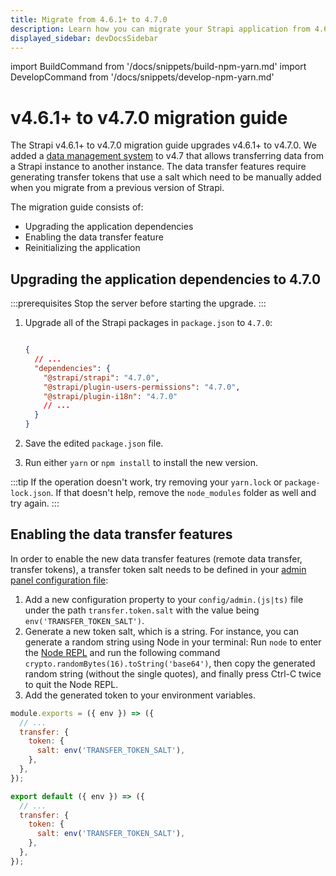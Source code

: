 ```yaml
---
title: Migrate from 4.6.1+ to 4.7.0
description: Learn how you can migrate your Strapi application from 4.6.1+ to 4.7.0.
displayed_sidebar: devDocsSidebar
---
```


import BuildCommand from '/docs/snippets/build-npm-yarn.md'
import DevelopCommand from '/docs/snippets/develop-npm-yarn.md'

# v4.6.1+ to v4.7.0 migration guide

The Strapi v4.6.1+ to v4.7.0 migration guide upgrades v4.6.1+ to v4.7.0. We added a [data management system](/dev-docs/data-management) to v4.7 that allows transferring data from a Strapi instance to another instance. The data transfer features require generating transfer tokens that use a salt which need to be manually added when you migrate from a previous version of Strapi.

The migration guide consists of:

- Upgrading the application dependencies
- Enabling the data transfer feature
- Reinitializing the application

## Upgrading the application dependencies to 4.7.0

:::prerequisites
Stop the server before starting the upgrade.
:::

1. Upgrade all of the Strapi packages in `package.json` to `4.7.0`:

   ```json title="package.json"

   {
     // ...
     "dependencies": {
       "@strapi/strapi": "4.7.0",
       "@strapi/plugin-users-permissions": "4.7.0",
       "@strapi/plugin-i18n": "4.7.0"
       // ...
     }
   }
   ```

2. Save the edited `package.json` file.

3. Run either `yarn` or `npm install` to install the new version.

:::tip
If the operation doesn't work, try removing your `yarn.lock` or `package-lock.json`. If that doesn't help, remove the `node_modules` folder as well and try again.
:::

## Enabling the data transfer features

In order to enable the new data transfer features (remote data transfer, transfer tokens), a transfer token salt needs to be defined in your [admin panel configuration file](/dev-docs/configurations/admin-panel):

1. Add a new configuration property to your `config/admin.(js|ts)` file under the path `transfer.token.salt` with the value being `env('TRANSFER_TOKEN_SALT')`.
2. Generate a new token salt, which is a string. For instance, you can generate a random string using Node in your terminal: Run `node` to enter the [Node REPL](https://nodejs.dev/en/learn/how-to-use-the-nodejs-repl/) and run the following command `crypto.randomBytes(16).toString('base64')`, then copy the generated random string (without the single quotes), and finally press Ctrl-C twice to quit the Node REPL.
3. Add the generated token to your environment variables.

<Tabs groupId="js-ts">

<TabItem value="js" label="JavaScript">

```jsx title="/config/admin.js"
module.exports = ({ env }) => ({
  // ...
  transfer: {
    token: {
      salt: env('TRANSFER_TOKEN_SALT'),
    },
  },
});
```

</TabItem>

<TabItem value="ts" label="TypeScript">

```jsx title="/config/admin.js"
export default ({ env }) => ({
  // ...
  transfer: {
    token: {
      salt: env('TRANSFER_TOKEN_SALT'),
    },
  },
});

```

</TabItem>
</Tabs>

<BuildCommand components={props.components} />
<DevelopCommand components={props.components} />
